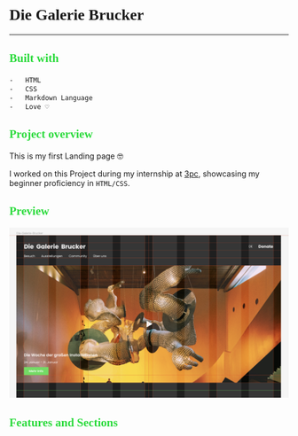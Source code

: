 # <span style="font-family: 'Poppins'">Die Galerie Brucker </span>

---

## <span style="font-family: 'Poppins'; color:#2CDB3D;">Built with</span>

```
-   HTML
-   CSS
-   Markdown Language
-   Love ♡
```

## <span style="font-family: 'Poppins'; color:#2CDB3D;">Project overview</span>

This is my first Landing page 🤓

I worked on this Project during my internship at [3pc](https://3pc.de/), showcasing my beginner proficiency in `HTML/CSS`.

## <span style="font-family: 'Poppins'; color:#2CDB3D;">Preview</span>

![Preview](/readme_images/Die-Galerie-Brucker.png)

## <span style="font-family: 'Poppins'; color:#2CDB3D;">Features and Sections</span>
